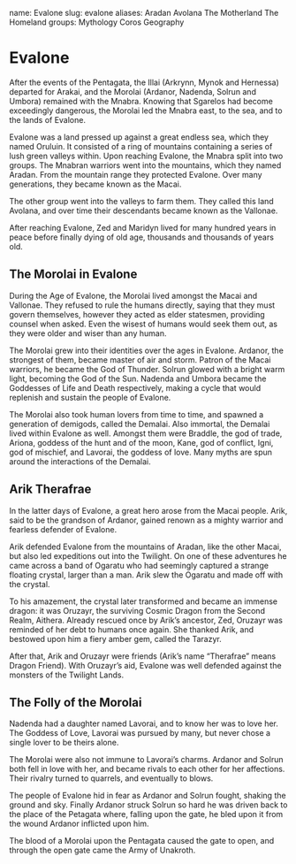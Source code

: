 name: Evalone
slug: evalone
aliases:
    Aradan
    Avolana
    The Motherland
    The Homeland
groups:
    Mythology
    Coros
    Geography

# Evalone
After the events of the Pentagata, the Illai (Arkrynn, Mynok and Hernessa) departed for Arakai, and the Morolai (Ardanor, Nadenda, Solrun and Umbora) remained with the Mnabra. Knowing that Sgarelos had become exceedingly dangerous, the Morolai led the Mnabra east, to the sea, and to the lands of Evalone.

Evalone was a land pressed up against a great endless sea, which they named Oruluin. It consisted of a ring of mountains containing a series of lush green valleys within. Upon reaching Evalone, the Mnabra split into two groups. The Mnabran warriors went into the mountains, which they named Aradan. From the mountain range they protected Evalone. Over many generations, they became known as the Macai.

The other group went into the valleys to farm them. They called this land Avolana, and over time their descendants became known as the Vallonae.

After reaching Evalone, Zed and Maridyn lived for many hundred years in peace before finally dying of old age, thousands and thousands of years old.

## The Morolai in Evalone 
During the Age of Evalone, the Morolai lived amongst the Macai and Vallonae. They refused to rule the humans directly, saying that they must govern themselves, however they acted as elder statesmen, providing counsel when asked. Even the wisest of humans would seek them out, as they were older and wiser than any human.

The Morolai grew into their identities over the ages in Evalone. Ardanor, the strongest of them, became master of air and storm. Patron of the Macai warriors, he became the God of Thunder. Solrun glowed with a bright warm light, becoming the God of the Sun. Nadenda and Umbora became the Goddesses of Life and Death respectively, making a cycle that would replenish and sustain the people of Evalone.

The Morolai also took human lovers from time to time, and spawned a generation of demigods, called the Demalai. Also immortal, the Demalai lived within Evalone as well. Amongst them were Braddle, the god of trade, Ariona, goddess of the hunt and of the moon, Kane, god of conflict, Igni, god of mischief, and Lavorai, the goddess of love. Many myths are spun around the interactions of the Demalai.

## Arik Therafrae
In the latter days of Evalone, a great hero arose from the Macai people.  Arik, said to be the grandson of Ardanor, gained renown as a mighty warrior and fearless defender of Evalone.

Arik defended Evalone from the mountains of Aradan, like the other Macai, but also led expeditions out into the Twilight.  On one of these adventures he came across a band of Ogaratu who had seemingly captured a strange floating crystal, larger than a man. Arik slew the Ogaratu and made off with the crystal.

To his amazement, the crystal later transformed and became an immense dragon: it was Oruzayr, the surviving Cosmic Dragon from the Second Realm, Aithera. Already rescued once by Arik’s ancestor, Zed, Oruzayr was reminded of her debt to humans once again.  She thanked Arik, and bestowed upon him a fiery amber gem, called the Tarazyr.

After that, Arik and Oruzayr were friends (Arik’s name “Therafrae” means Dragon Friend).  With Oruzayr’s aid, Evalone was well defended against the monsters of the Twilight Lands.

## The Folly of the Morolai
Nadenda had a daughter named Lavorai, and to know her was to love her.  The Goddess of Love, Lavorai was pursued by many, but never chose a single lover to be theirs alone.

The Morolai were also not immune to Lavorai’s charms.  Ardanor and Solrun both fell in love with her, and became rivals to each other for her affections.  Their rivalry turned to quarrels, and eventually to blows.

The people of Evalone hid in fear as Ardanor and Solrun fought, shaking the ground and sky.  Finally Ardanor struck Solrun so hard he was driven back to the place of the Petagata where, falling upon the gate, he bled upon it from the wound Ardanor inflicted upon him.

The blood of a Morolai upon the Pentagata caused the gate to open, and through the open gate came the Army of Unakroth.
